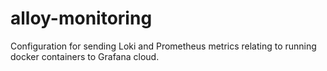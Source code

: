 # alloy-monitoring

Configuration for sending Loki and Prometheus metrics relating to running docker containers to Grafana cloud.
